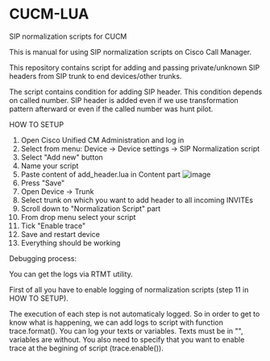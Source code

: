 # CUCM-LUA
SIP normalization scripts for CUCM

This is manual for using SIP normalization scripts on Cisco Call Manager.

This repository contains script for adding and passing private/unknown SIP headers from SIP trunk to end devices/other trunks. 

The script contains condition for adding SIP header. This condition depends on called number. SIP header is added even if we use transformation pattern afterward or even if the called number was hunt pilot.

HOW TO SETUP

1) Open 	Cisco Unified CM Administration and log in
2) Select from menu: Device -> Device settings -> SIP Normalization script
3) Select "Add new" button
4) Name your script
5) Paste content of add_header.lua in Content part
   ![image](https://github.com/vranosim/CUCM-LUA/assets/158761843/1640bac8-dc40-4795-94ed-741029ce208e)
6) Press "Save"
7) Open Device -> Trunk
8) Select trunk on which you want to add header to all incoming INVITEs
9) Scroll down to "Normalization Script" part
10) From drop menu select your script
11) Tick "Enable trace"
12) Save and restart device
13) Everything should be working 


Debugging process:

You can get the logs via RTMT utility.

First of all you have to enable logging of normalization scripts (step 11 in HOW TO SETUP).

The execution of each step is not automaticaly logged. So in order to get to know what is happening, we can add logs to script with function trace.format().
You can log your texts or variables. Texts must be in "", variables are without.
You also need to specify that you want to enable trace at the begining of script (trace.enable()).
